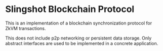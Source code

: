 # Slingshot Blockchain Protocol

This is an implementation of a blockchain synchronization protocol for ZkVM transactions.

This does not include p2p networking or persistent data storage.
Only abstract interfaces are used to be implemented in a concrete application.
